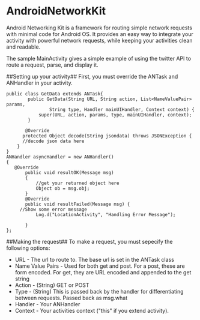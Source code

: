 AndroidNetworkKit
=================

Android Networking Kit is a framework for routing simple network requests with minimal code for Android OS.  It provides an easy way to integrate your activity with powerful network requests, while keeping your activities clean and readable.  

The sample MainActivity gives a simple example of using the twitter API to route a request, parse, and display it.

##Setting up your activity##
First, you must override the ANTask and ANHandler in your activity.

    public class GetData extends ANTask{
		    public GetData(String URL, String action, List<NameValuePair> params,
				    String type, Handler mainUIHandler, Context context) {
			    super(URL, action, params, type, mainUIHandler, context);
		    }

		   @Override
		  protected Object decode(String jsondata) throws JSONException {
          //decode json data here
        }
    }
    ANHandler asyncHandler = new ANHandler()
    {
  	   @Override
		   public void resultOK(Message msg) 
		   {
			   //get your returned object here
			   Object ob = msg.obj;
		   }
		   @Override
		   public void resultFailed(Message msg) {
         //Show some error message
			   Log.d("LocationActivity", "Handling Error Message");
		
		   }
    };
    
##Making the request##
To make a request, you must sepecify the following options:
* URL - The url to route to.  The base url is set in the ANTask class
* Name Value Pairs - Used for both get and post.  For a post, these are form encoded.  For get, they are URL encoded and appended to the get string
* Action - (String) GET or POST
* Type - (String) This is passed back by the handler for differentiating between requests.  Passed back as msg.what
* Handler - Your ANHandler
* Context - Your activities context ("this" if you extend activity).
  

